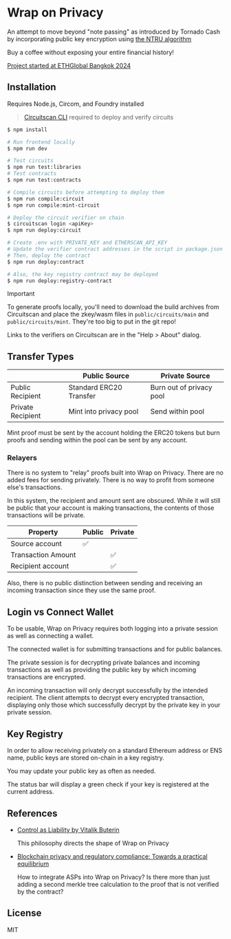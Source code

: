 # Wrap on Privacy

An attempt to move beyond "note passing" as introduced by Tornado Cash by incorporating public key encryption using [the NTRU algorithm](https://github.com/numtel/ntru-circom)

Buy a coffee without exposing your entire financial history!

[Project started at ETHGlobal Bangkok 2024](https://ethglobal.com/showcase/wrap-on-privacy-ryuw6)

## Installation

Requires Node.js, Circom, and Foundry installed

> [Circuitscan CLI](https://github.com/circuitscan/cli) required to deploy and verify circuits

```sh
$ npm install

# Run frontend locally
$ npm run dev

# Test circuits
$ npm run test:libraries
# Test contracts
$ npm run test:contracts

# Compile circuits before attempting to deploy them
$ npm run compile:circuit
$ npm run compile:mint-circuit

# Deploy the circuit verifier on chain
$ circuitscan login <apiKey>
$ npm run deploy:circuit

# Create .env with PRIVATE_KEY and ETHERSCAN_API_KEY
# Update the verifier contract addresses in the script in package.json
# Then, deploy the contract
$ npm run deploy:contract

# Also, the key registry contract may be deployed
$ npm run deploy:registry-contract
```

> [!IMPORTANT]
> To generate proofs locally, you'll need to download the build archives from Circuitscan and place the zkey/wasm files in `public/circuits/main` and `public/circuits/mint`. They're too big to put in the git repo!
>
> Links to the verifiers on Circuitscan are in the "Help > About" dialog.

## Transfer Types

&nbsp;| Public Source | Private Source
----|---------------|------------------
Public Recipient | Standard ERC20 Transfer | Burn out of privacy pool
Private Recipient | Mint into privacy pool | Send within pool

Mint proof must be sent by the account holding the ERC20 tokens but burn proofs and sending within the pool can be sent by any account.

### Relayers

There is no system to "relay" proofs built into Wrap on Privacy. There are no added fees for sending privately. There is no way to profit from someone else's transactions.

In this system, the recipient and amount sent are obscured. While it will still be public that your account is making transactions, the contents of those transactions will be private.

Property | Public | Private
---------|--------|------------------
Source account | :white_check_mark: | &nbsp;
Transaction Amount | &nbsp; | :white_check_mark:
Recipient account | &nbsp; | :white_check_mark:

Also, there is no public distinction between sending and receiving an incoming transaction since they use the same proof.

## Login vs Connect Wallet

To be usable, Wrap on Privacy requires both logging into a private session as well as connecting a wallet.

The connected wallet is for submitting transactions and for public balances.

The private session is for decrypting private balances and incoming transactions as well as providing the public key by which incoming transactions are encrypted.

An incoming transaction will only decrypt successfully by the intended recipient. The client attempts to decrypt every encrypted transaction, displaying only those which successfully decrypt by the private key in your private session.

## Key Registry

In order to allow receiving privately on a standard Ethereum address or ENS name, public keys are stored on-chain in a key registry.

You may update your public key as often as needed.

The status bar will display a green check if your key is registered at the current address.

## References

* [Control as Liability by Vitalik Buterin](https://vitalik.eth.limo/general/2019/05/09/control_as_liability.html)

    This philosophy directs the shape of Wrap on Privacy

* [Blockchain privacy and regulatory compliance: Towards a practical equilibrium](https://www.sciencedirect.com/science/article/pii/S2096720923000519)

    How to integrate ASPs into Wrap on Privacy? Is there more than just adding a second merkle tree calculation to the proof that is not verified by the contract?

## License

MIT

